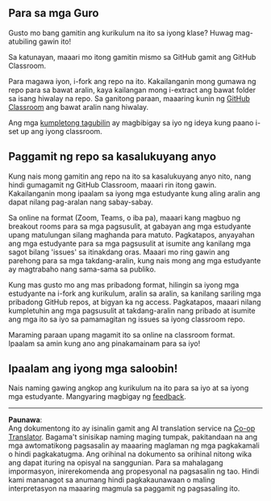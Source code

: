 <!--
CO_OP_TRANSLATOR_METADATA:
{
  "original_hash": "b37de02054fa6c0438ede6fabe1fdfb8",
  "translation_date": "2025-08-29T12:50:56+00:00",
  "source_file": "for-teachers.md",
  "language_code": "tl"
}
-->
## Para sa mga Guro

Gusto mo bang gamitin ang kurikulum na ito sa iyong klase? Huwag mag-atubiling gawin ito!

Sa katunayan, maaari mo itong gamitin mismo sa GitHub gamit ang GitHub Classroom.

Para magawa iyon, i-fork ang repo na ito. Kakailanganin mong gumawa ng repo para sa bawat aralin, kaya kailangan mong i-extract ang bawat folder sa isang hiwalay na repo. Sa ganitong paraan, maaaring kunin ng [GitHub Classroom](https://classroom.github.com/classrooms) ang bawat aralin nang hiwalay.

Ang mga [kumpletong tagubilin](https://github.blog/2020-03-18-set-up-your-digital-classroom-with-github-classroom/) ay magbibigay sa iyo ng ideya kung paano i-set up ang iyong classroom.

## Paggamit ng repo sa kasalukuyang anyo

Kung nais mong gamitin ang repo na ito sa kasalukuyang anyo nito, nang hindi gumagamit ng GitHub Classroom, maaari rin itong gawin. Kakailanganin mong ipaalam sa iyong mga estudyante kung aling aralin ang dapat nilang pag-aralan nang sabay-sabay.

Sa online na format (Zoom, Teams, o iba pa), maaari kang magbuo ng breakout rooms para sa mga pagsusulit, at gabayan ang mga estudyante upang matulungan silang maghanda para matuto. Pagkatapos, anyayahan ang mga estudyante para sa mga pagsusulit at isumite ang kanilang mga sagot bilang 'issues' sa itinakdang oras. Maaari mo ring gawin ang parehong para sa mga takdang-aralin, kung nais mong ang mga estudyante ay magtrabaho nang sama-sama sa publiko.

Kung mas gusto mo ang mas pribadong format, hilingin sa iyong mga estudyante na i-fork ang kurikulum, aralin sa aralin, sa kanilang sariling mga pribadong GitHub repos, at bigyan ka ng access. Pagkatapos, maaari nilang kumpletuhin ang mga pagsusulit at takdang-aralin nang pribado at isumite ang mga ito sa iyo sa pamamagitan ng issues sa iyong classroom repo.

Maraming paraan upang magamit ito sa online na classroom format. Ipaalam sa amin kung ano ang pinakamainam para sa iyo!

## Ipaalam ang iyong mga saloobin!

Nais naming gawing angkop ang kurikulum na ito para sa iyo at sa iyong mga estudyante. Mangyaring magbigay ng [feedback](https://forms.microsoft.com/Pages/ResponsePage.aspx?id=v4j5cvGGr0GRqy180BHbR2humCsRZhxNuI79cm6n0hRUQzRVVU9VVlU5UlFLWTRLWlkyQUxORTg5WS4u).

---

**Paunawa**:  
Ang dokumentong ito ay isinalin gamit ang AI translation service na [Co-op Translator](https://github.com/Azure/co-op-translator). Bagama't sinisikap naming maging tumpak, pakitandaan na ang mga awtomatikong pagsasalin ay maaaring maglaman ng mga pagkakamali o hindi pagkakatugma. Ang orihinal na dokumento sa orihinal nitong wika ang dapat ituring na opisyal na sanggunian. Para sa mahalagang impormasyon, inirerekomenda ang propesyonal na pagsasalin ng tao. Hindi kami mananagot sa anumang hindi pagkakaunawaan o maling interpretasyon na maaaring magmula sa paggamit ng pagsasaling ito.